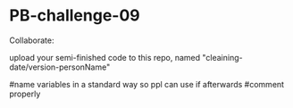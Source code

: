 # PB-challenge-09


Collaborate:


upload your semi-finished code to this repo, named "cleaining-date/version-personName"




#name variables in a standard way so ppl can use if afterwards
#comment properly

